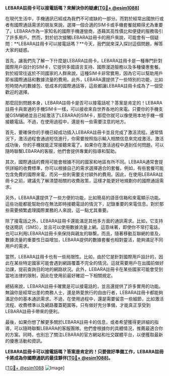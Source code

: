 **LEBARA註冊卡可以接電話嗎？來解決你的疑慮[[TG💪+ @esim1088](https://t.me/s/esim1088)]**

在現代生活中，手機通訊已經成為我們不可或缺的一部分。而對於經常出國旅行或者有國際通話需求的朋友來說，選擇一個合適的SIM卡或手機套餐就顯得尤為重要了。LEBARA作為一家知名的國際手機運營商，憑藉其高性價比和便捷的服務吸引了許多用戶。然而，對於初次接觸LEBARA註冊卡的用戶來說，可能會有一個疑問：**LEBARA註冊卡可以接電話嗎？**今天，我們就來深入探討這個問題，解答大家的疑惑。

首先，讓我們先了解一下什麼是LEBARA註冊卡。LEBARA註冊卡是一種專門針對國際用戶設計的SIM卡，它提供多國語言支持、國際漫遊服務以及多種優惠套餐。對於經常往返於不同國家的人群來說，這種SIM卡非常實用，因為它可以幫助用戶節省國際通話和數據流量的費用。此外，LEBARA還提供了一些特別的功能，比如短時間內的數據包、低成本的國際通話等，這些都讓LEBARA註冊卡成為了一個受歡迎的選擇。

那麼回到問題本身，LEBARA註冊卡是否可以接電話呢？答案是肯定的！LEBARA註冊卡與普通的手機SIM卡一樣，可以接收來自世界各地的來電。只要你的手機支援GSM網絡並且已經激活了LEBARA的SIM卡，那麼你就可以像使用本地手機一樣接聽電話。不過，在使用過程中，還是有一些需要注意的地方。

首先，要確保你的手機已經成功插入LEBARA註冊卡並且完成了激活流程。通常情況下，激活過程會通過短信進行，你需要按照指示輸入相關信息來完成激活。激活成功後，你的手機就能正常接聽來電了。如果你在激活過程中遇到任何問題，可以隨時聯繫LEBARA的客服，他們會提供專業的指導和幫助。

其次，國際通話的費用可能會根據不同的國家和地區有所不同。LEBARA通常會提供詳細的收費標準，你可以根據自己的需求選擇適合的套餐。例如，有些套餐可能包含免費的國際來電，而另一些則需要支付額外的費用。因此，在使用LEBARA註冊卡之前，建議先了解清楚相關的收費政策，這樣才能更好地規劃你的國際通話需求。

另外，LEBARA還提供了一些方便的功能，比如簡易的語音信箱和來電顯示功能。這些功能都能幫助你在無法即時接聽電話的情況下，記錄重要的來電信息。對於那些需要頻繁處理國際業務的人來說，這一點尤其重要。

除了接電話之外，LEBARA註冊卡還能滿足其他多方面的通訊需求。比如，它支持發送簡訊（SMS），並且可以使用數據流量上網。這意味著，即使你不常打電話，也可以利用LEBARA註冊卡來保持與親友的聯繫。而且，隨著移動互聯網的普及，數據流量的重要性日益增加，LEBARA提供的數據套餐也相對靈活，能夠滿足不同用戶的需求。

當然，LEBARA註冊卡也有一些局限性。比如，由於它是針對國際用戶設計的，因此在某些特定國家可能會遇到網路覆蓋不完全的情況。這就需要用戶在出國前做好功課，提前查詢目的地的網路狀況。此外，LEBARA註冊卡在某些國家可能會受到當地法律的限制，因此在使用前最好確認一下相關規定。

總結來說，LEBARA註冊卡確實是可以接電話的，並且還提供了許多實用的功能。無論你是經常出差的商務人士，還是熱愛旅行的自由行者，LEBARA註冊卡都能夠滿足你的基本通訊需求。不過，在使用過程中，還是需要留意一些細節，比如激活流程、收費標準以及網路覆蓋範圍等。只有做好充分準備，才能真正享受到LEBARA註冊卡帶來的便利。

最後，如果你想了解更多關於LEBARA註冊卡的信息，或者希望獲得更詳細的指導，可以隨時聯繫LEBARA的客服團隊。他們會根據你的具體情況，推薦最適合你的方案。同時，也別忘了關注LEBARA的官方網站和社交媒體平台，以便獲取最新的優惠活動和資訊。

**LEBARA註冊卡可以接電話嗎？答案是肯定的！只要做好準備工作，LEBARA註冊卡將成為你國際通訊的最佳夥伴[[TG💪+ @esim1088](https://t.me/s/esim1088)]。**

[[TG💪+ @esim1088](https://t.me/s/esim1088) ![Image](https://i.postimg.cc/4NQfJmqS/Snipaste-2025-05-13-00-14-12.png)]